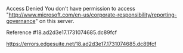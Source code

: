Access Denied
You don't have permission to access "http://www.microsoft.com/en-us/corporate-responsibility/reporting-governance" on this server.

Reference #18.ad2d3e17.1731074685.dc89fcf

https://errors.edgesuite.net/18.ad2d3e17.1731074685.dc89fcf
